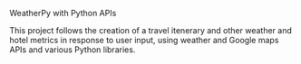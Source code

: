 WeatherPy with Python APIs

This project follows the creation of a travel itenerary and other weather and hotel metrics in response to user input, using weather and Google maps APIs and various Python libraries.
